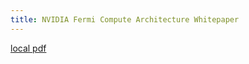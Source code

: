 ```yaml
---
title: NVIDIA Fermi Compute Architecture Whitepaper
---
```


[local pdf](../../../pdfs/NVIDIA_Fermi_Compute_Architecture_Whitepaper.pdf)
